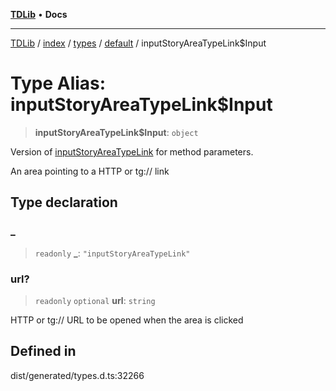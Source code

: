 [**TDLib**](../../../../../../README.md) • **Docs**

***

[TDLib](../../../../../../modules.md) / [index](../../../../../README.md) / [types](../../../README.md) / [default](../README.md) / inputStoryAreaTypeLink$Input

# Type Alias: inputStoryAreaTypeLink$Input

> **inputStoryAreaTypeLink$Input**: `object`

Version of [inputStoryAreaTypeLink](inputStoryAreaTypeLink.md) for method parameters.

An area pointing to a HTTP or tg:// link

## Type declaration

### \_

> `readonly` **\_**: `"inputStoryAreaTypeLink"`

### url?

> `readonly` `optional` **url**: `string`

HTTP or tg:// URL to be opened when the area is clicked

## Defined in

dist/generated/types.d.ts:32266
